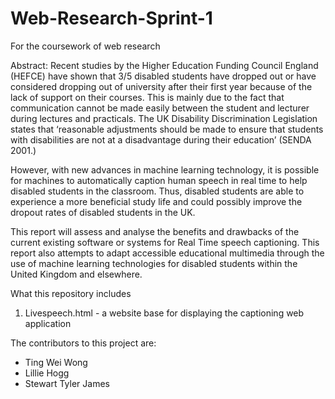 # Web-Research-Sprint-1
For the coursework of web research


Abstract:
Recent studies by the Higher Education Funding Council England (HEFCE) have shown that 3/5 disabled students have dropped out or have considered dropping out of university after their first year because of the lack of support on their courses. This is mainly due to the fact that communication cannot be made easily between the student and lecturer during lectures and practicals. The UK Disability Discrimination Legislation states that ‘reasonable adjustments should be made to ensure that students with disabilities are not at a disadvantage during their education’ (SENDA 2001.)

However, with new advances in machine learning technology, it is possible for machines to automatically caption human speech in real time to help disabled students in the classroom. Thus, disabled students are able to experience a more beneficial study life and could possibly improve the dropout rates of disabled students in the UK. 

This report will assess and analyse the benefits and drawbacks of the current existing software or systems for Real Time speech captioning. This report also attempts to adapt accessible educational multimedia through the use of machine learning technologies for disabled students within the United Kingdom and elsewhere.


What this repository includes

1. Livespeech.html - a website base for displaying the captioning web application



The contributors to this project are:

- Ting Wei Wong
- Lillie Hogg
- Stewart Tyler James
